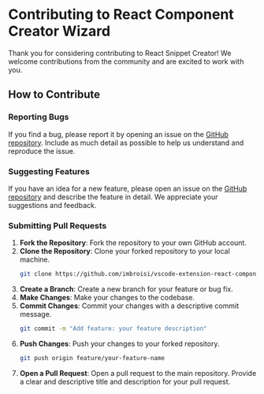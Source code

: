 # Contributing to React Component Creator Wizard

Thank you for considering contributing to React Snippet Creator! We welcome contributions from the community and are excited to work with you.

## How to Contribute

### Reporting Bugs
If you find a bug, please report it by opening an issue on the [GitHub repository](https://github.com/imbroisi/vscode-extension-react-component-creator-wizard). Include as much detail as possible to help us understand and reproduce the issue.

### Suggesting Features
If you have an idea for a new feature, please open an issue on the [GitHub repository](https://github.com/imbroisi/vscode-extension-react-component-creator-wizard) and describe the feature in detail. We appreciate your suggestions and feedback.

### Submitting Pull Requests
1. **Fork the Repository**: Fork the repository to your own GitHub account.
2. **Clone the Repository**: Clone your forked repository to your local machine.
   ```bash
   git clone https://github.com/imbroisi/vscode-extension-react-component-creator-wizard
   ```
3. **Create a Branch**: Create a new branch for your feature or bug fix.
4. **Make Changes**: Make your changes to the codebase.
5. **Commit Changes**: Commit your changes with a descriptive commit message.
    ```bash
    git commit -m "Add feature: your feature description"
    ```
6. **Push Changes**: Push your changes to your forked repository.
    ```bash
    git push origin feature/your-feature-name
    ```
7. **Open a Pull Request**: Open a pull request to the main repository. Provide a clear and descriptive title and description for your pull request.